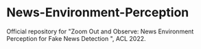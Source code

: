 # News-Environment-Perception
Official repository for "Zoom Out and Observe: News Environment Perception for Fake News Detection ", ACL 2022.
